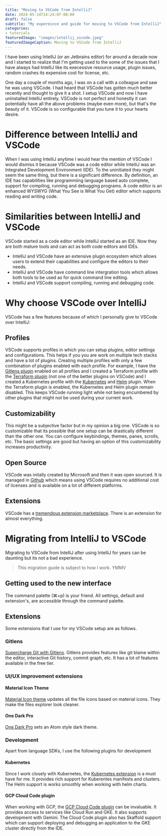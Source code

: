 ```yaml
---
title: "Moving to VSCode from IntelliJ"
date: 2024-05-14T14:24:07-08:00
draft: false
subtitle: "My expereince and guide for moving to VSCode from IntelliJ"
categories:
- tutorials
featuredImage: "images/intellij_vscode.jpeg"
featuredImageCaption: Moving to VSCode from IntelliJ
---
```


I have been using IntelliJ (or an Jetbrains editor) for around a decade now and I started to realize that I'm getting used to the some of the issues that I have always had IntelliJ like its execessive resource usage, plugin issues, random crashes its expensive cost for license, etc.

One day a couple of months ago, I was on a call with a colleague and saw he was using VSCode. I had heard that VSCode has gotten much better recently and thought to give it a shot. I setup VSCode and now I have uninstalled IntelliJ entirely. VSCode is not perfect and honestly it can potentially have all the above problems (maybe even more), but that's the beauty of it. VSCode is so configurable that you tune it to your hearts desire.

# Difference between IntelliJ and VSCode

When I was using IntelliJ anytime I would hear the mention of VSCode I would dismiss it because VSCode was a code editor while IntelliJ was an Integrated Development Environment (IDE). To the uninitiated they might seem the same thing, but there is a significant difference. By definition, an IDE has capabilities like programmiing language based auto complete, support for compiling, running and debugging programs. A code editor is an enhanced WYSWYG (What You See is What You Get) editor which supports reading and writing code. 

# Similarities between IntelliJ and VSCode

VSCode started as a code editor while IntelliJ started as an IDE. Now they are both mature tools and can act as both code editors and IDEs. 

- IntelliJ and VSCode have an extensive plugin ecosystem which allows users to extend their capabilities and configure the editors to their needs. 
- IntelliJ and VSCode have command line intergration tools which allows both tools to be used as for quick command line editing.
- IntelliJ and VSCode support compiling, running and debugging code.

# Why choose VSCode over IntelliJ

VSCode has a few features because of which I personally give to VSCode over IntelliJ:

## Profiles

VSCode supports profiles in which you can setup plugins, editor settings and configurations. This helps if you you are work on multiple tech stacks and have a lot of plugins. Creating multiple profiles with only a few combination of plugins enabled with each profile. For example, I have the [Gitlens plugin](https://marketplace.visualstudio.com/items?itemName=eamodio.gitlens) enabled on all profiles and I created a Terraform profile with the [Terraform plugin](https://marketplace.visualstudio.com/items?itemName=hashicorp.terraform) (not one of the better plugins on VSCode) and I created a Kubernetes profile with the [Kubernetes](https://marketplace.visualstudio.com/items?itemName=ms-kubernetes-tools.vscode-kubernetes-tools) and [Helm](https://marketplace.visualstudio.com/items?itemName=Tim-Koehler.helm-intellisense) plugin. When the Terraform plugin is enabled, the Kubernetes and Helm plugin remain disabled. This keeps VSCode running light while not being encumbered by other plugins that might not be used during your current work.

## Customizability

This might be a subjective factor but in my opinion a big one. VSCode is so customizable that its possible that one setup can be drastically different than the other one. You can configure keybindings, themes, panes, scrolls, etc. The basic settings are good but having an option of this customizability increases productivity.

## Open Source

VSCode was initally created by Microsoft and then it was open sourced. It is managed in [Github](https://github.com/microsoft/vscode) which means using VSCode requires no additional cost of licenses and is available on a lot of different platforms.

## Extensions

VSCode has a [tremendous extension marketplace](https://marketplace.visualstudio.com/). There is an extension for almost everything.


# Migrating from IntelliJ to VSCode

Migrating to VSCode from IntelliJ after using IntelliJ for years can be daunting but its not a bad experience.

> This migration guide is subject to how I work. YMMV

## Getting used to the new interface

The command palette (⌘+p) is your friend. All settings, default and extension's, are accessible through the command palette.

## Extensions

Some extensions that I use for my VSCode setup are as follows.

### Gitlens

[Supercharge Git with Gitlens](https://marketplace.visualstudio.com/items?itemName=eamodio.gitlens).
Gitlens provides features like git blame within the editor, interactive Git history, commit graph, etc. It has a lot of features available in the free tier.

### UI/UX improvement extensions

#### Material Icon Theme

[Material Icon theme](https://marketplace.visualstudio.com/items?itemName=PKief.material-icon-theme) updates all the file icons based on material icons. They make the files explorer look cleaner.

#### One Dark Pro

[One Dark Pro](https://marketplace.visualstudio.com/items?itemName=zhuangtongfa.Material-theme) sets an Atom style dark theme.

### Development

Apart from language SDKs, I use the following plugins for development

#### Kubernetes

Since I work closely with Kubernetes, the [Kubernetes extension](https://marketplace.visualstudio.com/items?itemName=ms-kubernetes-tools.vscode-kubernetes-tools) is a must have for me. It provides rich support for Kuberentes manifests and clusters. The Helm support is works smoothly when working with helm charts.

#### GCP Cloud Code plugin

When working with GCP, the [GCP Cloud Code plugin](https://cloud.google.com/code/docs/vscode/install) can be invaluable. It provides access to services like Cloud Run and GKE. It also supports development with Gemini.
The Cloud Code plugin also has Skaffold support which can support deploying and debugging an application to the GKE cluster directly from the IDE.


